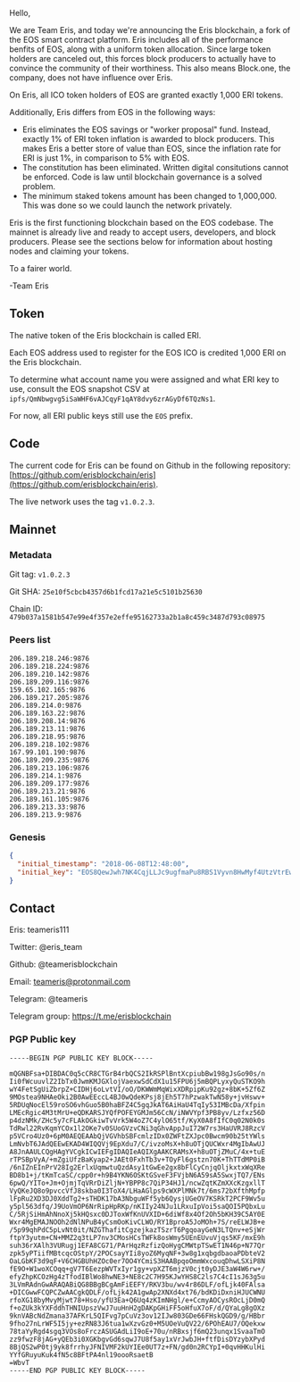 Hello,

We are Team Eris, and today we're announcing the Eris blockchain, a
fork of the EOS smart contract platform. Eris includes all of the
performance benfits of EOS, along with a uniform token
allocation. Since large token holders are canceled out, this forces
block producers to actually have to convince the community of their
worthiness. This also means Block.one, the company, does not have
influence over Eris.

On Eris, all ICO token holders of EOS are granted exactly 1,000 ERI
tokens.

Additionally, Eris differs from EOS in the following ways:
- Eris eliminates the EOS savings or "worker proposal" fund. Instead,
  exactly 1% of ERI token inflation is awarded to block
  producers. This makes Eris a better store of value than EOS, since
  the inflation rate for ERI is just 1%, in comparison to 5% with EOS.
- The constitution has been eliminated. Written digital consitutions
  cannot be enforced. Code is law until blockchain governance is a
  solved problem.
- The minimum staked tokens amount has been changed to 1,000,000. This
  was done so we could launch the network privately.

Eris is the first functioning blockchain based on the EOS
codebase. The mainnet is already live and ready to accept users,
developers, and block producers. Please see the sections below for
information about hosting nodes and claiming your tokens.

To a fairer world.

-Team Eris

## Token

The native token of the Eris blockchain is called ERI.

Each EOS address used to register for the EOS ICO is credited 1,000
ERI on the Eris blockchain.

To determine what account name you were assigned and what ERI key to
use, consult the EOS snapshot CSV at
`ipfs/QmNbwgvg5iSaWHF6vAJCqyF1qAY8dvy6zrAGyDf6TQzNs1`.

For now, all ERI public keys still use the `EOS` prefix.

## Code

The current code for Eris can be found on Github in the following
repository:
[https://github.com/erisblockchain/eris](https://github.com/erisblockchain/eris).

The live network uses the tag `v1.0.2.3`.

## Mainnet

### Metadata

Git tag: `v1.0.2.3`

Git SHA: `25e10f5cbcb4357d6b1fcd17a21e5c5101b25630`

Chain ID: `479b037a1581b547e99e4f357e2effe95162733a2b1a8c459c3487d793c08975`

### Peers list

```text
206.189.218.246:9876
206.189.218.224:9876
206.189.210.142:9876
206.189.209.116:9876
159.65.102.165:9876
206.189.217.205:9876
206.189.214.0:9876
206.189.163.22:9876
206.189.208.14:9876
206.189.213.11:9876
206.189.218.95:9876
206.189.218.102:9876
167.99.101.190:9876
206.189.209.235:9876
206.189.213.106:9876
206.189.214.1:9876
206.189.209.177:9876
206.189.213.21:9876
206.189.161.105:9876
206.189.213.33:9876
206.189.213.9:9876
```

### Genesis

```json
{
  "initial_timestamp": "2018-06-08T12:48:00",
  "initial_key": "EOS8QewJwh7NK4CqjLLJc9ugfmaPu8RBS1Vyvn8HwMyf4UtzVtrEw"
}
```

## Contact

Eris: teameris111

Twitter: @eris_team

Github: @teamerisblockchain

Email: teameris@protonmail.com

Telegram: @teameris

Telegram group: https://t.me/erisblockchain

### PGP Public key

```
-----BEGIN PGP PUBLIC KEY BLOCK-----

mQGNBFsa+DIBDAC0q5cCR8CTGrB4rbQCS2IkRSPlBntXcpiubBw198gJsGo90s/n
Ii0fWcuuvlZ2IbTx0JwmKMJGXlojVaexwSdCdX1u15FPU6j5mBQPLyxyQuSTKO9h
wY4FetSgUiZbrpZ+CIDHj6oLvtVI/oO/DKWWmMqWixXDRpipKu92gz+8bK+5Zf6Z
9MOstea9NHAeOki2B0AwEEccL4BJ0wQdeKPsj8jEh5T7hPzwakTwN58y+jvHswv+
5RDUqNocEl59roSO6vhGuo5B0haBFZ4C5gqJkAT6AiHaU4TqIy53IMBcDa/Xfpin
LMEcRgic4M3tMrU+eQDKARSJYQfPOFEYGMJm56CcN/iNWVYpf3PB8yv/Lzfxz56D
p4dzNMk/ZHc5y7cFLAkOGkiwTvVrk5W4oZ7C4ylO65tf/KyX0A8fIfC0q02N0k0s
TdRwl22RvKqmYCOx1l2OKe7v0SUoGVzvCNi3qGhvAppJuI72W7rs3HaUVRJ8RzcV
p5VCro4Uz0+6pM0AEQEAAbQjVGVhbSBFcmlzIDx0ZWFtZXJpc0Bwcm90b25tYWls
LmNvbT6JAdQEEwEKAD4WIQQVj9EpXdu7/C/ivzoMsX+h8uOTjQUCWxr4MgIbAwUJ
A8JnAAULCQgHAgYVCgkICwIEFgIDAQIeAQIXgAAKCRAMsX+h8uOTjZMuC/4x+tuE
rTPSBpVyA/+mZgiUfzBaKyap2+JAEt0FxhTb3v+TOyFl6gstzn70K+ThTTdMP0iB
/6nIZnEInPrV28Ig2ErlxUqmwtuQzdAsy1tGwEe2gx8bFlCyCnjqOljkxtxWqXRe
BD8b1+j/tKmTcaSC/cpp0r+h9B4YKN6OSKtGSveF3FVjbN6A59sA5SwxjTQ7/ENs
6pwQ/YITo+Jm+OjmjTqVRrDiZljN+YBPP8c7QiP34HJ1/ncwZqtKZmXXcKzgxllT
VyQKeJQ8o9pvccVfJ8skba0I3ToX4/LHaAGlps9cWXPlMNk7t/6ms72bXfthMpfp
lFpRu2XD3DJ0XddTg2+sTHDK17bA3NbguWFf5yb6QysjUGeOV7KSRkT2PCF9Wv5u
y5pl563dfq/J9UoVmOP6NrRipHpRKp/nKIIy24NJu1LRxuIpVoi5saQOI5PQbxLu
C/5RjSiHmAhNnoXj5kHQsxc0DJToxWfKnUVXID+6diWf8x4Of2Oh5bKH39C5AY0E
Wxr4MgEMAJNOOh2dNlNPuB4yCsmOoKivCLWO/RY1BproA5JoMOh+7S/reELWJB+e
/5p99qhPdC5pLvNt0it/NZGThafitCgzejkazTSzrT6PgqoayGeN3LTQnv+eSjWr
ftpY3yutm+CN+MMZ2q3tLP7nv3CMosHCsTWFk8osWmy5UEnEUvuVjqs5KF/mxE9h
suh36rXAlh3VURugj1EFA8CG71/PArHqzRzfizQoHygCMWtpTSwET1N46p+N77Qr
zpk5yPTiifMBtcqcOStpY/2POCsayYIi8yoZ6MyqNF+3w8g1xqbgdbaoaPDbteV2
OaLGbKF3d9qF+V6CHGBUhHZOc0er7OO4YCmiS3HAABpqoOmmWxcouqDhwLSXiP8N
fE9O+W1woXCOqq+gV7T6EezpWVTxIyr1gy+vpXZT6mjzV0cjt0yDJE3aW4W6rw+/
efyZhpKCOzHg4zTfodIBlWo8hwNE3+NE8c2C7H95KJwYHS8C2ls7C4cI1sJ63g5u
3LVmRAdnGwARAQABiQG8BBgBCgAmFiEEFY/RKV3bu/wv4r86DLF/ofLjk40FAlsa
+DICGwwFCQPCZwAACgkQDLF/ofLjk42A1gwAp2XNXd4xt76/bdKDiDxniHJUCWNU
rfoXG18byMvyMjwt78+Hso/yfU3Ea+Q6Uq4zKImNHgl/e+CcmyAOCysROcLjD0mQ
f+oZUk3kYXFddhTHNIUpszVwJ7uuHnH2gDAKpGHiFF5oHfuX7oF/d/QYaLg8gOXz
9knVABcNdZmana37AFKrL5QIFvg7pCuVz3ov12IJw803GDe66FHskQGD9/g/HBbr
9fho27nLrWF5I5jy+ezRN83J6tua1wXzvGz0+M5UOeVuQV22/6POhEAU7/OQekxw
78taYyRgd4sgq3VOs8oFrczASUGAdLiI9oE+70u/nRBxsjf6mQ23unqx1SvaaTmO
zz9fwzF8jAG+yQEb3i0XGKbgvGd6sqwJ7U8f5ay1xVrJwbJH+ftfDisDYzybXPyd
8BjQS2wP0tj9yk8frrhyJFNIVMF2kUYIEe0UT7z+FN/gd0n2RCYpI+0qvHHKulHi
YYfGRuyuKuk4fN5c8BFtPA4nl19oooRsaetB
=WbvT
-----END PGP PUBLIC KEY BLOCK-----
```
